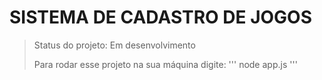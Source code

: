 <h1>SISTEMA DE CADASTRO DE JOGOS</h1>

>Status do projeto: Em desenvolvimento
>
>Para rodar esse projeto na sua máquina digite:
>'''
>node app.js
>'''
